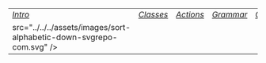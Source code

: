 ---
---
|  |  |  |  |  |  |  |  |  |  |  |
|----|----|----|----|----|----|----|----|----|----|----|
| <a href="Intro.html" target="main"><em>Intro</em></a> | <a href="ClassIndex.html" target="classes"><em>Classes</em></a> | <a href="ActionIndex.html" target="classes"><em>Actions</em></a> | <a href="GrammarIndex.html" target="classes"><em>Grammar</em></a> | <a href="ObjectIndex.html" target="classes"><em>Objects</em></a> | <a href="FunctionIndex.html" target="classes"><em>Functions</em></a> | <a href="MacroIndex.html" target="classes"><em>Macros</em></a> | <a href="EnumIndex.html" target="classes"><em>Enums</em></a> | <a href="TemplateIndex.html" target="classes"><em>Templates</em></a> | <a href="MessageIndex.html" target="classes"><em>Messages</em></a> | <a href="index/TOC.html" target="classes"><img
src="../../../assets/images/sort-alphabetic-down-svgrepo-com.svg" /></a> |
